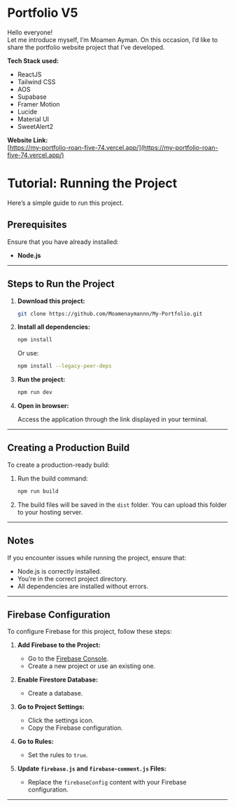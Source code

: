 
# Portfolio V5  
Hello everyone!  
Let me introduce myself, I’m Moamen Ayman. On this occasion, I’d like to share the portfolio website project that I’ve developed.  

**Tech Stack used:**  
- ReactJS  
- Tailwind CSS  
- AOS  
- Supabase  
- Framer Motion  
- Lucide  
- Material UI  
- SweetAlert2  

**Website Link:**  
[https://my-portfolio-roan-five-74.vercel.app/](https://my-portfolio-roan-five-74.vercel.app/)  

# Tutorial: Running the Project  

Here’s a simple guide to run this project.  

## Prerequisites  

Ensure that you have already installed:  
- **Node.js**  

---

## Steps to Run the Project  

1. **Download this project:**  

   ```bash  
   git clone https://github.com/Moamenaymannn/My-Portfolio.git  
   ```  

2. **Install all dependencies:**  

   ```bash  
   npm install  
   ```  
   Or use:  

   ```bash  
   npm install --legacy-peer-deps  
   ```  

3. **Run the project:**  

   ```bash  
   npm run dev  
   ```  

4. **Open in browser:**  

   Access the application through the link displayed in your terminal.  

---

## Creating a Production Build  

To create a production-ready build:  

1. Run the build command:  

   ```bash  
   npm run build  
   ```  

2. The build files will be saved in the `dist` folder. You can upload this folder to your hosting server.  

---

## Notes  

If you encounter issues while running the project, ensure that:  
- Node.js is correctly installed.  
- You’re in the correct project directory.  
- All dependencies are installed without errors.  

---

## Firebase Configuration  

To configure Firebase for this project, follow these steps:  

1. **Add Firebase to the Project:**  
   - Go to the [Firebase Console](https://console.firebase.google.com/).  
   - Create a new project or use an existing one.  

2. **Enable Firestore Database:**  
   - Create a database.  

3. **Go to Project Settings:**  
   - Click the settings icon.  
   - Copy the Firebase configuration.  

4. **Go to Rules:**  
   - Set the rules to `true`.  
 
5. **Update `firebase.js` and `firebase-comment.js` Files:**  
   - Replace the `firebaseConfig` content with your Firebase configuration.  

---
